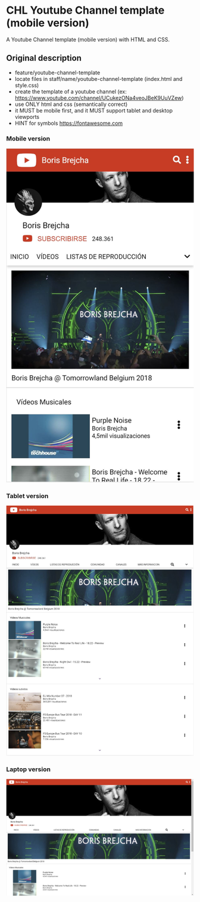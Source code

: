 # CHL Youtube Channel template (mobile version)

A Youtube Channel template (mobile version) with HTML and CSS.

## Original description

* feature/youtube-channel-template
* locate files in staff/name/youtube-channel-template (index.html and style.css)
* create the template of a youtube channel (ex: https://www.youtube.com/channel/UCukezONa4veoJBeK9UuVZew)
* use ONLY html and css (semantically correct)
* it MUST be mobile first, and it MUST support tablet and desktop viewports
* HINT for symbols https://fontawesome.com

### Mobile version

![mobile](./images/Mobile.jpg)

### Tablet version

![tablet](./images/Tablet.jpg)

### Laptop version

![laptop](./images/Laptop.jpg)